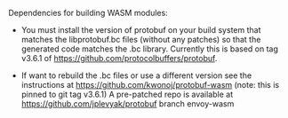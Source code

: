 Dependencies for building WASM modules:

- You must install the version of protobuf on your build system that matches the libprotobuf.bc files (without any patches) so that the generated code matches the .bc library.
  Currently this is based on tag v3.6.1 of https://github.com/protocolbuffers/protobuf.

- If want to rebuild the .bc files or use a different version see the instructions at https://github.com/kwonoj/protobuf-wasm  (note: this is pinned to git tag v3.6.1)
  A pre-patched repo is available at https://github.com/jplevyak/protobuf branch envoy-wasm
